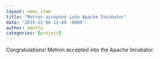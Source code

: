 ```yaml
---
layout: news_item
title: "Metron accepted into Apache Incubator"
date: "2015-12-06 12:48 -0800"
author: ddutta
categories: [project]
---
```


Congratulations! Metron accepted into the Apache Incubator. 
